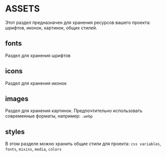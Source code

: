 # ASSETS

Этот раздел предназначен для хранения ресурсов вашего проекта: шрифтов, иконок, картинок, общих стилей.

## fonts

Раздел для хранения шрифтов

## icons

Раздел для хранения иконок

## images

Раздел для хранения картинок. Предпочтительно использовать современные форматы, например: `.webp`

## styles

В этом разделе можно хранить общие стили для проекта:
`css variables`, `fonts`, `mixins`, `media`, `colors`